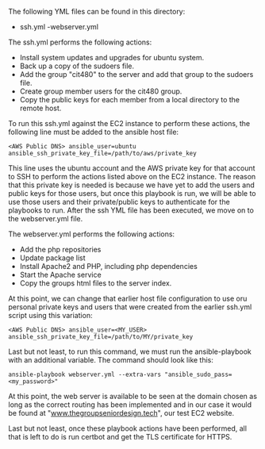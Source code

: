 The following YML files can be found in this directory:
- ssh.yml
-webserver.yml

The ssh.yml performs the following actions:
 - Install system updates and upgrades for ubuntu system.
 - Back up a copy of the sudoers file.
 - Add the group "cit480" to the server and add that group to the sudoers file.
 - Create group member users for the cit480 group.
 - Copy the public keys for each member from a local directory to the remote host.
 
 To run this ssh.yml against the EC2 instance to perform these actions, the following line must be added to the ansible host file:
 ```
<AWS Public DNS> ansible_user=ubuntu ansible_ssh_private_key_file=/path/to/aws/private_key
 ```
 This line uses the ubuntu account and the AWS private key for that account to SSH to perform the actions listed above on the EC2 instance.
The reason that this private key is needed is because we have yet to add the users and public keys for those users, but once this playbook
is run, we will be able to use those users and their private/public keys to authenticate for the playbooks to run.  After the ssh YML file has been
executed, we move on to the webserver.yml file.

The webserver.yml performs the following actions:
- Add the php repositories
- Update package list
- Install Apache2 and PHP, including php dependencies
- Start the Apache service
- Copy the groups html files to the server index.

At this point, we can change that earlier host file configuration to use oru personal private keys and users that were created from the earlier ssh.yml script using this variation:
```
<AWS Public DNS> ansible_user=<MY_USER> ansible_ssh_private_key_file=/path/to/MY/private_key
 ```
Last but not least, to run this command, we must run the ansible-playbook with an additional variable.  The command should look like this:
```
ansible-playbook webserver.yml --extra-vars "ansible_sudo_pass=<my_password>"
 ```
 At this point, the web server is available to be seen at the domain chosen as long as the correct routing has been implemented and in our case
 it would be found at "www.thegroupseniordesign.tech", our test EC2 website.
 
 Last but not least, once these playbook actions have been performed, all that is left to do is run certbot and get the TLS certificate for HTTPS.